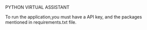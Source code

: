 PYTHON VIRTUAL ASSISTANT

To run the application,you must have a API key, and the packages mentioned in requirements.txt file.
